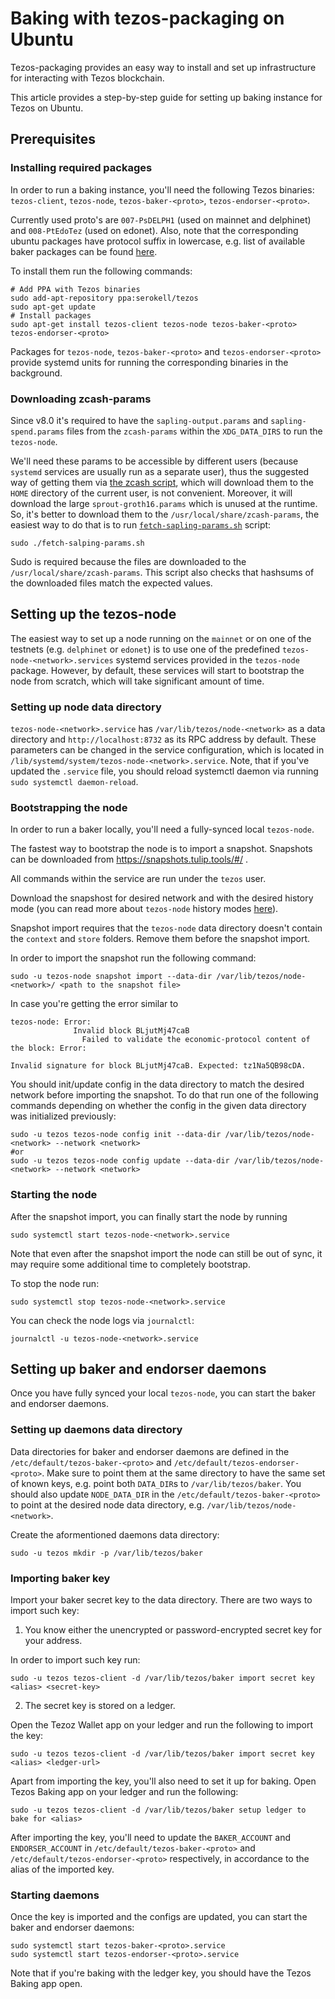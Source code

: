 <!--
   - SPDX-FileCopyrightText: 2019 TQ Tezos <https://tqtezos.com/>
   -
   - SPDX-License-Identifier: LicenseRef-MIT-TQ
   -->
# Baking with tezos-packaging on Ubuntu

Tezos-packaging provides an easy way to install and set up infrastructure for
interacting with Tezos blockchain.

This article provides a step-by-step guide for setting up baking instance for Tezos on Ubuntu.

## Prerequisites

### Installing required packages

In order to run a baking instance, you'll need the following Tezos binaries:
`tezos-client`, `tezos-node`, `tezos-baker-<proto>`, `tezos-endorser-<proto>`.

Currently used proto's are `007-PsDELPH1` (used on mainnet and delphinet) and
`008-PtEdoTez` (used on edonet). Also, note that the corresponding ubuntu packages have protocol
suffix in lowercase, e.g. list of available baker packages can be found
[here](https://launchpad.net/~serokell/+archive/ubuntu/tezos/+packages?field.name_filter=tezos-baker&field.status_filter=published).

To install them run the following commands:
```
# Add PPA with Tezos binaries
sudo add-apt-repository ppa:serokell/tezos
sudo apt-get update
# Install packages
sudo apt-get install tezos-client tezos-node tezos-baker-<proto> tezos-endorser-<proto>
```

Packages for `tezos-node`, `tezos-baker-<proto>` and `tezos-endorser-<proto>` provide
systemd units for running the corresponding binaries in the background.

### Downloading zcash-params

Since v8.0 it's required to have the `sapling-output.params` and `sapling-spend.params` files from
the `zcash-params` within the `XDG_DATA_DIRS` to run the `tezos-node`.

We'll need these params to be accessible by different
users (because `systemd` services are usually run as a separate user), thus the suggested way of getting
them via [the zcash script](https://raw.githubusercontent.com/zcash/zcash/master/zcutil/fetch-params.sh), which will
download them to the `HOME` directory of the current user, is not convenient. Moreover, it will
download the large `sprout-groth16.params` which is unused at the runtime.
So, it's better to download them to the `/usr/local/share/zcash-params`, the easiest way to do that
is to run [`fetch-sapling-params.sh`](../scripts/fetch-sapling-params.sh) script:
```
sudo ./fetch-salping-params.sh
```

Sudo is required because the files are downloaded to the `/usr/local/share/zcash-params`.
This script also checks that hashsums of the downloaded files match the expected values.

## Setting up the tezos-node

The easiest way to set up a node running on the `mainnet` or on one of the
testnets (e.g. `delphinet` or `edonet`) is to use one of the predefined
`tezos-node-<network>.services` systemd services provided in the `tezos-node`
package. However, by default, these services will start to bootstrap the node
from scratch, which will take significant amount of time.

### Setting up node data directory

`tezos-node-<network>.service` has `/var/lib/tezos/node-<network>` as a data directory
and `http://localhost:8732` as its RPC address by default.
These parameters can be changed in the service configuration, which is located in
`/lib/systemd/system/tezos-node-<network>.service`. Note, that if you've updated the `.service`
file, you should reload systemctl daemon via running `sudo systemctl daemon-reload`.

### Bootstrapping the node

In order to run a baker locally, you'll need a fully-synced local `tezos-node`.

The fastest way to bootstrap the node is to import a snapshot.
Snapshots can be downloaded from https://snapshots.tulip.tools/#/ .

All commands within the service are run under the `tezos` user.

Download the snapshost for desired network and with the desired history mode
(you can read more about `tezos-node` history modes [here](https://tezos.gitlab.io/user/history_modes.html#history-modes)).

Snapshot import requires that the `tezos-node` data directory doesn't contain the `context` and `store` folders.
Remove them before the snapshot import.

In order to import the snapshot run the following command:
```
sudo -u tezos-node snapshot import --data-dir /var/lib/tezos/node-<network>/ <path to the snapshot file>
```

In case you're getting the error similar to
```
tezos-node: Error:
              Invalid block BLjutMj47caB
                Failed to validate the economic-protocol content of the block: Error:
                                                                                Invalid signature for block BLjutMj47caB. Expected: tz1Na5QB98cDA.
```

You should init/update config in the data directory to match the desired network
before importing the snapshot. To do that run one of the following commands
depending on whether the config in the given data directory was initialized previously:
```
sudo -u tezos tezos-node config init --data-dir /var/lib/tezos/node-<network> --network <network>
#or
sudo -u tezos tezos-node config update --data-dir /var/lib/tezos/node-<network> --network <network>
```

### Starting the node

After the snapshot import, you can finally start the node by running
```
sudo systemctl start tezos-node-<network>.service
```

Note that even after the snapshot import the node can still be out of sync, it may require
some additional time to completely bootstrap.

To stop the node run:
```
sudo systemctl stop tezos-node-<network>.service
```

You can check the node logs via `journalctl`:
```
journalctl -u tezos-node-<network>.service
```

## Setting up baker and endorser daemons

Once you have fully synced your local `tezos-node`, you can start the baker and endorser daemons.

### Setting up daemons data directory

Data directories for baker and endorser daemons are defined in the
`/etc/default/tezos-baker-<proto>` and `/etc/default/tezos-endorser-<proto>`. Make
sure to point them at the same directory to have the same set of known keys, e.g.
point both `DATA_DIR`s to `/var/lib/tezos/baker`. You should also
update `NODE_DATA_DIR` in the `/etc/default/tezos-baker-<proto>` to point at the desired
node data directory, e.g. `/var/lib/tezos/node-<network>`.

Create the aformentioned daemons data directory:
```
sudo -u tezos mkdir -p /var/lib/tezos/baker
```

### Importing baker key

Import your baker secret key to the data directory. There are two ways to import
such key:
1) You know either the unencrypted or password-encrypted secret key for your address.

In order to import such key run:
```
sudo -u tezos tezos-client -d /var/lib/tezos/baker import secret key <alias> <secret-key>
```
2) The secret key is stored on a ledger.

Open the Tezoz Wallet app on your ledger and run the following
to import the key:
```
sudo -u tezos tezos-client -d /var/lib/tezos/baker import secret key <alias> <ledger-url>
```
Apart from importing the key, you'll also need to set it up for baking. Open Tezos Baking app
on your ledger and run the following:
```
sudo -u tezos tezos-client -d /var/lib/tezos/baker setup ledger to bake for <alias>
```

After importing the key, you'll need to update the `BAKER_ACCOUNT` and `ENDORSER_ACCOUNT` in
`/etc/default/tezos-baker-<proto>` and `/etc/default/tezos-endorser-<proto>` respectively, in
accordance to the alias of the imported key.

### Starting daemons

Once the key is imported and the configs are updated, you can start the baker and endorser daemons:
```
sudo systemctl start tezos-baker-<proto>.service
sudo systemctl start tezos-endorser-<proto>.service
```

Note that if you're baking with the ledger key, you should have the Tezos Baking app open.
